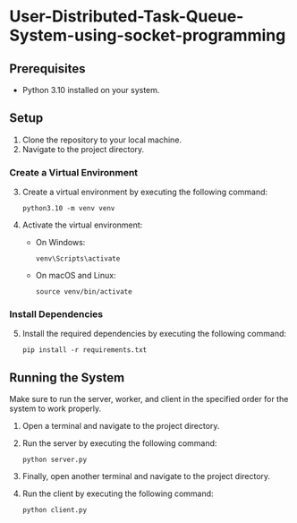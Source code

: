 # User-Distributed-Task-Queue-System-using-socket-programming

## Prerequisites
- Python 3.10 installed on your system.

## Setup

1. Clone the repository to your local machine.
2. Navigate to the project directory.

### Create a Virtual Environment

3. Create a virtual environment by executing the following command:
    ```
    python3.10 -m venv venv
    ```

4. Activate the virtual environment:
    - On Windows:
      ```
      venv\Scripts\activate
      ```
    - On macOS and Linux:
      ```
      source venv/bin/activate
      ```

### Install Dependencies

5. Install the required dependencies by executing the following command:
    ```
    pip install -r requirements.txt
    ```

## Running the System

Make sure to run the server, worker, and client in the specified order for the system to work properly.

1. Open a terminal and navigate to the project directory.
2. Run the server by executing the following command:
    ```
    python server.py
    ```

3. Finally, open another terminal and navigate to the project directory.
4. Run the client by executing the following command:
    ```
    python client.py
    ```
